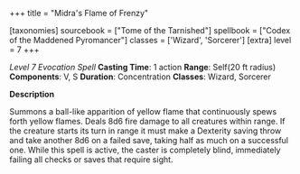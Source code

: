 +++
title = "Midra's Flame of Frenzy"

[taxonomies]
sourcebook = ["Tome of the Tarnished"]
spellbook = ["Codex of the Maddened Pyromancer"]
classes = ['Wizard', 'Sorcerer']
[extra]
level = 7
+++

*Level 7 Evocation Spell*
**Casting Time**: 1 action
**Range**: Self(20 ft radius)
**Components**: V, S
**Duration**: Concentration
**Classes**: Wizard, Sorcerer

**Description**


Summons a ball-like apparition of yellow flame that continuously spews forth yellow flames. Deals 8d6 fire damage to all creatures within range. If the creature starts its turn in range it must make a Dexterity saving throw and take another 8d6 on a failed save, taking half as much on a successful one. While this spell is active, the caster is completely blind, immediately failing all checks or saves that require sight.
